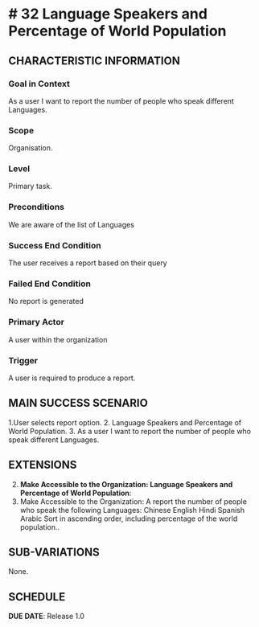 # # 32 Language Speakers and Percentage of World Population

## CHARACTERISTIC INFORMATION

### Goal in Context

As a user I want to report the number of people who speak different Languages.

### Scope
Organisation.

### Level

Primary task.

### Preconditions

We are aware of the list of Languages

### Success End Condition

The user receives a report based on their query

### Failed End Condition

No report is generated

### Primary Actor

A user within the organization

### Trigger

A user is required to produce a report.

## MAIN SUCCESS SCENARIO

1.User selects report option.
2. Language Speakers and Percentage of World Population.
3. As a user I want to report the number of people who speak different Languages.


## EXTENSIONS

2. **Make Accessible to the Organization: Language Speakers and Percentage of World Population**:
1. Make Accessible to the Organization: A report the number of people who speak the following Languages:
   Chinese
   English
   Hindi
   Spanish
   Arabic
   Sort in ascending order, including percentage of the world population..

## SUB-VARIATIONS

None.

## SCHEDULE

**DUE DATE**: Release 1.0